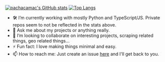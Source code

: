 [![pachacamac's GitHub stats](https://github-readme-stats.vercel.app/api?username=pachacamac&theme=github_dark&show_icons=true&hide_border=true&count_private=true)](https://github.com/pachacamac)
[![Top Langs](https://github-readme-stats.vercel.app/api/top-langs/?username=pachacamac&theme=github_dark&hide_border=true&layout=compact)](https://github.com/pachacamac)

- 🛠️ I’m currently working with mostly Python and TypeScript/JS. Private repos seem to not be reflected in the stats above.
- 💬 Ask me about my projects or anything really.
- 👯 I’m looking to collaborate on interesting projects, scraping related things, geo related things...
- ⚡ Fun fact: I love making things minimal and easy.
- 📫 How to reach me: Just create an issue [here](https://github.com/pachacamac/pachacamac) and I'll get back to you.
